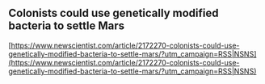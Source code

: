 ## Colonists could use genetically modified bacteria to settle Mars
  
  [https://www.newscientist.com/article/2172270-colonists-could-use-genetically-modified-bacteria-to-settle-mars/?utm_campaign=RSS|NSNS](https://www.newscientist.com/article/2172270-colonists-could-use-genetically-modified-bacteria-to-settle-mars/?utm_campaign=RSS|NSNS)